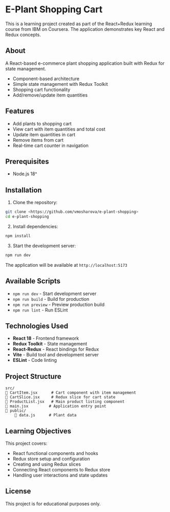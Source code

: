 # E-Plant Shopping Cart

This is a learning project created as part of the React+Redux learning course from IBM on Coursera. The application demonstrates key React and Redux concepts.

## About

A React-based e-commerce plant shopping application built with Redux for state management.

- Component-based architecture
- Simple state management with Redux Toolkit
- Shopping cart functionality
- Add/remove/update item quantities

## Features

- Add plants to shopping cart
- View cart with item quantities and total cost
- Update item quantities in cart
- Remove items from cart
- Real-time cart counter in navigation

## Prerequisites

- Node.js 18^

## Installation

1. Clone the repository:
```bash
git clone <https://github.com/vmosharova/e-plant-shopping>
cd e-plant-shopping
```

2. Install dependencies:
```bash
npm install
```

3. Start the development server:
```bash
npm run dev
```

The application will be available at `http://localhost:5173`

## Available Scripts

- `npm run dev` - Start development server
- `npm run build` - Build for production
- `npm run preview` - Preview production build
- `npm run lint` - Run ESLint

## Technologies Used

- **React 18** - Frontend framework
- **Redux Toolkit** - State management
- **React-Redux** - React bindings for Redux
- **Vite** - Build tool and development server
- **ESLint** - Code linting

## Project Structure

```
src/
   CartItem.jsx      # Cart component with item management
   CartSlice.jsx     # Redux slice for cart state
   ProductList.jsx   # Main product listing component
   main.jsx         # Application entry point
   public/
       data.js      # Plant data
```

## Learning Objectives

This project covers:
- React functional components and hooks
- Redux store setup and configuration
- Creating and using Redux slices
- Connecting React components to Redux store
- Handling user interactions and state updates

## License

This project is for educational purposes only.